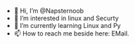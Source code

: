 - 👋 Hi, I’m @Napsternoob
- 👀 I’m interested in linux and Securty
- 🌱 I’m currently learning Linux and Py
- 📫 How to reach me beside here: EMail.

<!---
Napsternoob/Napsternoob is a ✨ special ✨ repository because its `README.md` (this file) appears on your GitHub profile.
You can click the Preview link to take a look at your changes.
--->
